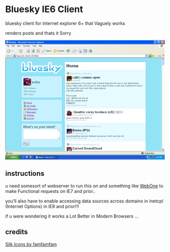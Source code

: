 # Bluesky IE6 Client
bluesky client for internet explorer 6+ that Vaguely works

renders posts and thats it Sorry

![preview](https://raw.githubusercontent.com/valkalyne/bluesky-ie6-client/refs/heads/main/preview.png)

## instructions

u need somesort of webserver to run this on and something like [WebOne](https://github.com/atauenis/webone) to make Functional requests on IE7 and prior..

you'll also have to enable accessing data sources across domains in inetcpl (Internet Options) in IE9 and prior!!!

if u were wondering it works a Lot Better in Modern Browsers ...

## credits
[Silk Icons by famfamfam](https://github.com/legacy-icons/famfamfam-silk)
